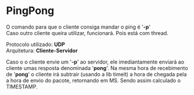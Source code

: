 # PingPong

O comando para que o cliente consiga mandar o ping é '**-p**'<br>
Caso outro cliente queira utilizar, funcionará. Pois está com thread.

Protocolo utilizado: **UDP** <br>
Arquitetura: **Cliente-Servidor**<br>

Caso o o cliente envie um '**-p**' ao servidor, ele imediantamente enviará ao cliente umas resposta
denominada '**pong**'. Na mesma hora de recebimento de '**pong**' o cliente irá subtrair (usando a lib
timeit) a hora de chegada pela a hora de envio do pacote, retornando em MS. Sendo assim calculado o TIMESTAMP.
